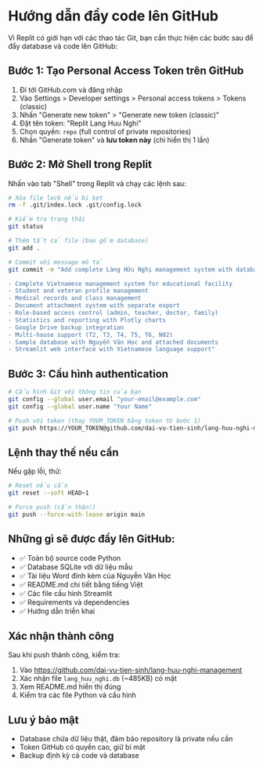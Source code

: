 # Hướng dẫn đẩy code lên GitHub

Vì Replit có giới hạn với các thao tác Git, bạn cần thực hiện các bước sau để đẩy database và code lên GitHub:

## Bước 1: Tạo Personal Access Token trên GitHub

1. Đi tới GitHub.com và đăng nhập
2. Vào Settings > Developer settings > Personal access tokens > Tokens (classic)
3. Nhấn "Generate new token" > "Generate new token (classic)"
4. Đặt tên token: "Replit Lang Huu Nghi"
5. Chọn quyền: `repo` (full control of private repositories)
6. Nhấn "Generate token" và **lưu token này** (chỉ hiển thị 1 lần)

## Bước 2: Mở Shell trong Replit

Nhấn vào tab "Shell" trong Replit và chạy các lệnh sau:

```bash
# Xóa file lock nếu bị kẹt
rm -f .git/index.lock .git/config.lock

# Kiểm tra trạng thái
git status

# Thêm tất cả file (bao gồm database)
git add .

# Commit với message mô tả
git commit -m "Add complete Làng Hữu Nghị management system with database

- Complete Vietnamese management system for educational facility
- Student and veteran profile management 
- Medical records and class management
- Document attachment system with separate export
- Role-based access control (admin, teacher, doctor, family)
- Statistics and reporting with Plotly charts
- Google Drive backup integration
- Multi-house support (T2, T3, T4, T5, T6, N02)
- Sample database with Nguyễn Văn Học and attached documents
- Streamlit web interface with Vietnamese language support"
```

## Bước 3: Cấu hình authentication

```bash
# Cấu hình Git với thông tin của bạn
git config --global user.email "your-email@example.com"
git config --global user.name "Your Name"

# Push với token (thay YOUR_TOKEN bằng token từ bước 1)
git push https://YOUR_TOKEN@github.com/dai-vu-tien-sinh/lang-huu-nghi-management.git main
```

## Lệnh thay thế nếu cần

Nếu gặp lỗi, thử:

```bash
# Reset nếu cần
git reset --soft HEAD~1

# Force push (cẩn thận!)
git push --force-with-lease origin main
```

## Những gì sẽ được đẩy lên GitHub:

- ✅ Toàn bộ source code Python
- ✅ Database SQLite với dữ liệu mẫu
- ✅ Tài liệu Word đính kèm của Nguyễn Văn Học
- ✅ README.md chi tiết bằng tiếng Việt
- ✅ Các file cấu hình Streamlit
- ✅ Requirements và dependencies
- ✅ Hướng dẫn triển khai

## Xác nhận thành công

Sau khi push thành công, kiểm tra:
1. Vào https://github.com/dai-vu-tien-sinh/lang-huu-nghi-management
2. Xác nhận file `lang_huu_nghi.db` (~485KB) có mặt
3. Xem README.md hiển thị đúng
4. Kiểm tra các file Python và cấu hình

## Lưu ý bảo mật

- Database chứa dữ liệu thật, đảm bảo repository là private nếu cần
- Token GitHub có quyền cao, giữ bí mật
- Backup định kỳ cả code và database